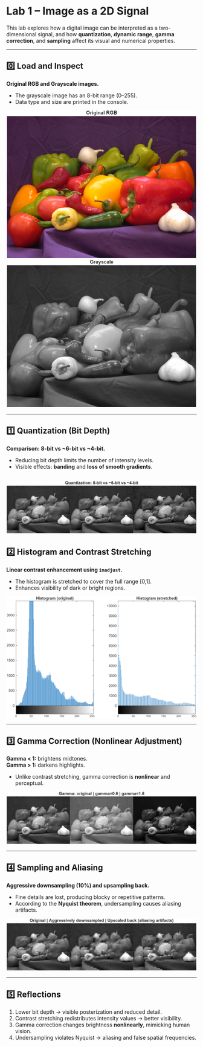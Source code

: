 # Lab 1 – Image as a 2D Signal

This lab explores how a digital image can be interpreted as a two-dimensional signal, and how **quantization**, **dynamic range**, **gamma correction**, and **sampling** affect its visual and numerical properties.

---

## 0️⃣ Load and Inspect
**Original RGB and Grayscale images.**  
- The grayscale image has an 8-bit range (0–255).  
- Data type and size are printed in the console.

![Original RGB](Figures/Figure_1.png)
![Gray Scale](Figures/Figure_2.png)

---

## 1️⃣ Quantization (Bit Depth)
**Comparison: 8-bit vs ~6-bit vs ~4-bit.**  
- Reducing bit depth limits the number of intensity levels.  
- Visible effects: **banding** and **loss of smooth gradients**.

![Quantization](Figures/Figure_3.png)
---

## 2️⃣ Histogram and Contrast Stretching
**Linear contrast enhancement using `imadjust`.**  
- The histogram is stretched to cover the full range [0,1].  
- Enhances visibility of dark or bright regions.

![Histogram differences](Figures/figure_4.png)

---

## 3️⃣ Gamma Correction (Nonlinear Adjustment)
**Gamma < 1:** brightens midtones.  
**Gamma > 1:** darkens highlights.  
- Unlike contrast stretching, gamma correction is **nonlinear** and perceptual.

![Gamma differences](Figures/Figure_6.png)

---

## 4️⃣ Sampling and Aliasing
**Aggressive downsampling (10%) and upsampling back.**  
- Fine details are lost, producing blocky or repetitive patterns.  
- According to the **Nyquist theorem**, undersampling causes aliasing artifacts.

![Sampling](Figures/Figure_7.png)

---

## 5️⃣ Reflections
1. Lower bit depth → visible posterization and reduced detail.  
2. Contrast stretching redistributes intensity values → better visibility.  
3. Gamma correction changes brightness **nonlinearly**, mimicking human vision.  
4. Undersampling violates Nyquist → aliasing and false spatial frequencies.

